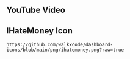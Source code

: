 ## YouTube Video

## IHateMoney Icon

```text
https://github.com/walkxcode/dashboard-icons/blob/main/png/ihatemoney.png?raw=true
```
